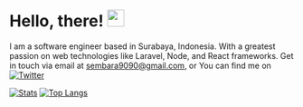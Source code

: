 <!--
**ssembara/ssembara** is a ✨ _special_ ✨ repository because its `README.md` (this file) appears on your GitHub profile.
<img align="center" src="https://github-readme-stats.vercel.app/api/top-langs/?username=ssembara&hide=blade,html&theme=tokyonight" />
-->

# Hello, there! <img src="https://raw.githubusercontent.com/MartinHeinz/MartinHeinz/master/wave.gif" width="30px">

I am a software engineer based in Surabaya, Indonesia. With a greatest passion on web technologies like Laravel, Node, and React frameworks. Get in touch via email at sembara9090@gmail.com, or You can find me on [![Twitter][1.2]][1]


[![Stats](https://github-readme-stats.vercel.app/api?username=ssembara&theme=tokyonight&show_icons=true&line_height=27)](https://github.com/ssembara/ssembara)
[![Top Langs](https://github-readme-stats.vercel.app/api/top-langs/?username=ssembara&hide=blade,css,less,html&theme=tokyonight)](https://github.com/ssembara/ssembara)

<!-- Icons -->

[1.2]: http://i.imgur.com/wWzX9uB.png (twitter icon without padding)

<!-- Links to your social media accounts -->

[1]: https://twitter.com/ssembara99


